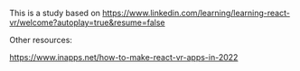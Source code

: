This is a study based on 
https://www.linkedin.com/learning/learning-react-vr/welcome?autoplay=true&resume=false


Other resources:

https://www.inapps.net/how-to-make-react-vr-apps-in-2022

